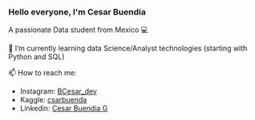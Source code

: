 ### Hello everyone, I'm Cesar Buendia

 A passionate Data student from Mexico 💻

🌱 I’m currently learning data Science/Analyst technologies (starting with Python and SQL)

 📫 How to reach me:
- Instagram: [BCesar_dev](https://www.instagram.com/bcesar_dev/)
- Kaggle: [csarbuenda](https://www.kaggle.com/csarbuenda)
- Linkedin:  [Cesar Buendia G](https://www.linkedin.com/in/morn-dev)
